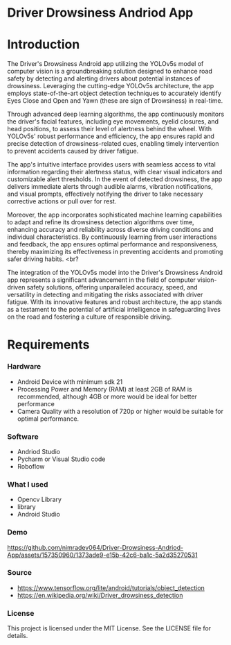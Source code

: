 # Driver Drowsiness Andriod App

# Introduction
The Driver's Drowsiness Android app utilizing the YOLOv5s model of computer vision is a groundbreaking solution designed to enhance road safety by detecting and alerting drivers about potential instances of drowsiness. Leveraging the cutting-edge YOLOv5s architecture, the app employs state-of-the-art object detection techniques to accurately identify Eyes Close and Open and Yawn (these are sign of Drowsiness) in real-time. <br>

Through advanced deep learning algorithms, the app continuously monitors the driver's facial features, including eye movements, eyelid closures, and head positions, to assess their level of alertness behind the wheel. With YOLOv5s' robust performance and efficiency, the app ensures rapid and precise detection of drowsiness-related cues, enabling timely intervention to prevent accidents caused by driver fatigue. <br>

The app's intuitive interface provides users with seamless access to vital information regarding their alertness status, with clear visual indicators and customizable alert thresholds. In the event of detected drowsiness, the app delivers immediate alerts through audible alarms, vibration notifications, and visual prompts, effectively notifying the driver to take necessary corrective actions or pull over for rest. <br>

Moreover, the app incorporates sophisticated machine learning capabilities to adapt and refine its drowsiness detection algorithms over time, enhancing accuracy and reliability across diverse driving conditions and individual characteristics. By continuously learning from user interactions and feedback, the app ensures optimal performance and responsiveness, thereby maximizing its effectiveness in preventing accidents and promoting safer driving habits. <br?

The integration of the YOLOv5s model into the Driver's Drowsiness Android app represents a significant advancement in the field of computer vision-driven safety solutions, offering unparalleled accuracy, speed, and versatility in detecting and mitigating the risks associated with driver fatigue. With its innovative features and robust architecture, the app stands as a testament to the potential of artificial intelligence in safeguarding lives on the road and fostering a culture of responsible driving. <br>

# Requirements
### Hardware
* Android Device with minimum sdk 21
* Processing Power and Memory (RAM) at least 2GB of RAM is recommended, although 4GB or more would be ideal for better performance
* Camera Quality  with a resolution of 720p or higher would be suitable for optimal performance.
  
### Software
* Andriod Studio
* Pycharm or Visual Studio code
* Roboflow

### What I used
* Opencv Library
*  library
* Android Studio
  
### Demo

https://github.com/nimradev064/Driver-Drowsiness-Andriod-App/assets/157350960/1373ade9-e15b-42c6-ba1c-5a2d35270531

### Source

* https://www.tensorflow.org/lite/android/tutorials/object_detection
* https://en.wikipedia.org/wiki/Driver_drowsiness_detection

### License
This project is licensed under the MIT License. See the LICENSE file for details.
